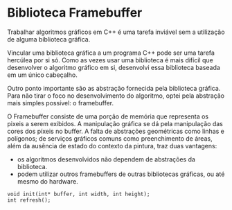 # Biblioteca Framebuffer

Trabalhar algoritmos gráficos em C++ é uma tarefa inviável sem a utilização de alguma biblioteca gráfica.

Vincular uma biblioteca gráfica a um programa C++ pode ser uma tarefa hercúlea por si só. Como as vezes usar uma biblioteca é mais difícil que desenvolver o algoritmo gráfico em si, desenvolvi essa biblioteca baseada em um único cabeçalho.

Outro ponto importante são as abstração fornecida pela biblioteca gráfica. Para não tirar o foco no desenvolvimento do algoritmo, optei pela abstração mais simples possível: o framebuffer.

O Framebuffer consiste de uma porção de memória que representa os pixeis a serem exibidos. A manipulação gráfica se dá pela manipulação das cores dos píxeis no buffer. A falta de abstrações geométricas como linhas e polígonos; de serviços gráficos comuns como preenchimento de áreas, além da ausência de estado do contexto da pintura, traz duas vantagens:

 - os algoritmos desenvolvidos não dependem de abstrações da biblioteca.
 - podem utilizar outros framebuffers de outras bibliotecas gráficas, ou até mesmo do hardware.

```
void init(int* buffer, int width, int height);
int refresh();
```

